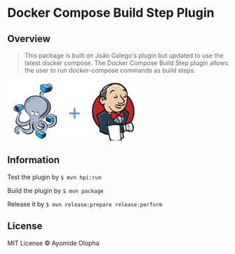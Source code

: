 # Docker Compose Build Step Plugin

## Overview

> This package is built on João Galego's plugin but updated to use the latest docker compose. The Docker Compose Build Step plugin allows the user to run docker-compose commands as build steps.

<img src="images/docker-compose-jenkins.jpg" width="300">

## Information

Test the plugin by `$ mvn hpi:run`

Build the plugin by `$ mvn package`

Release it by `$ mvn release:prepare release:perform`

## License

MIT License © Ayomide Olopha
